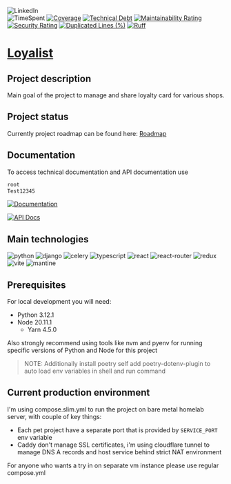 
![LinkedIn](https://img.shields.io/badge/-LinkedIn-black.svg?style=for-the-badge&logo=linkedin&colorB=555)
<br />
![TimeSpent](https://wakatime.com/badge/user/b235aad2-892a-4e83-b8c3-a6cc36bc4cf4/project/615a4038-d31a-4c36-a310-7eb745f14bfa.svg)
[![Coverage](https://sonarcloud.io/api/project_badges/measure?project=HomeLabHQ_loyalist&metric=coverage)](https://sonarcloud.io/summary/new_code?id=HomeLabHQ_loyalist)
[![Technical Debt](https://sonarcloud.io/api/project_badges/measure?project=HomeLabHQ_loyalist&metric=sqale_index)](https://sonarcloud.io/summary/new_code?id=HomeLabHQ_loyalist)
[![Maintainability Rating](https://sonarcloud.io/api/project_badges/measure?project=HomeLabHQ_loyalist&metric=sqale_rating)](https://sonarcloud.io/summary/new_code?id=HomeLabHQ_loyalist)
[![Security Rating](https://sonarcloud.io/api/project_badges/measure?project=HomeLabHQ_loyalist&metric=security_rating)](https://sonarcloud.io/summary/new_code?id=HomeLabHQ_loyalist)
[![Duplicated Lines (%)](https://sonarcloud.io/api/project_badges/measure?project=HomeLabHQ_loyalist&metric=duplicated_lines_density)](https://sonarcloud.io/summary/new_code?id=HomeLabHQ_loyalist)
[![Ruff](https://img.shields.io/endpoint?url=https://raw.githubusercontent.com/astral-sh/ruff/main/assets/badge/v2.json)](https://github.com/astral-sh/ruff)

# [Loyalist](https://loyalist.dufran.org)

## Project description

Main goal of the project to manage and share loyalty card for various shops.

## Project status

Currently project roadmap can be found here: [Roadmap](https://github.com/HomeLabHQ/loyalist/projects/1)

## Documentation

To access technical documentation and API documentation use

```sh
root
Test12345
```

<a href="https://loyalist-docs.dufran.org/"><img src="https://img.shields.io/badge/doc-mkdocs-02a6f2?style=flat-square&logo=read-the-docs" alt="Documentation">

<a href="https://loyalist.dufran.org/api/swagger-ui/"><img src="https://img.shields.io/badge/-Swagger-%23Clojure?style=for-the-badge&logo=swagger&logoColor=white" alt="API Docs"></a>

## Main technologies

![python](https://img.shields.io/badge/Python-14354C?style=flat&logo=python&logoColor=white)
![django](https://img.shields.io/badge/Django-14354C?style=flat&logo=django&logoColor=white)
![celery](https://img.shields.io/badge/Celery-14354C?style=flat&logo=celery&logoColor=white)
![typescript](https://img.shields.io/badge/TypeScript-14354C?style=flat&logo=typescript&logoColor=white)
![react](https://img.shields.io/badge/React-14354C?style=flat&logo=react&logoColor=61DAFB)
![react-router](https://img.shields.io/badge/React_Router-14354C?style=flat&logo=react-router&logoColor=61DAFB)
![redux](https://img.shields.io/badge/Redux-14354C?style=flat&logo=redux&logoColor=white)
![vite](https://img.shields.io/badge/Vite-14354C?style=flat&logo=vite&logoColor=white)
![mantine](https://img.shields.io/badge/Mantine-14354C?style=flat&logo=mantine&logoColor=white)

## Prerequisites

For local development you will need:

- Python 3.12.1
- Node 20.11.1
  - Yarn 4.5.0

Also strongly recommend using tools like nvm and pyenv for running specific versions of Python and Node for this project

> NOTE: Additionally install poetry self add poetry-dotenv-plugin to auto load env variables in shell and run command

## Current production environment

I'm using compose.slim.yml to run the project on bare metal homelab server, with couple of key things:

- Each pet project have a separate port that is provided by `SERVICE_PORT` env variable
- Caddy don't manage SSL certificates, i'm using cloudflare tunnel to manage DNS A records and host service behind strict NAT environment

For anyone who wants a try in on separate vm instance please use regular compose.yml
